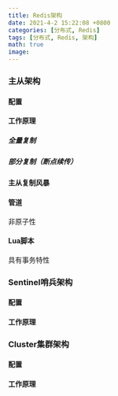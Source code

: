 ```yaml
---
title: Redis架构
date: 2021-4-2 15:22:08 +0800
categories: [分布式, Redis]
tags: [分布式, Redis, 架构]
math: true
image: 
---
```


### 主从架构

#### 配置



#### 工作原理

##### 全量复制



##### 部分复制（断点续传）



#### 主从复制风暴





#### 管道

非原子性

#### Lua脚本

具有事务特性



### Sentinel哨兵架构

#### 配置



#### 工作原理



### Cluster集群架构



#### 配置



#### 工作原理